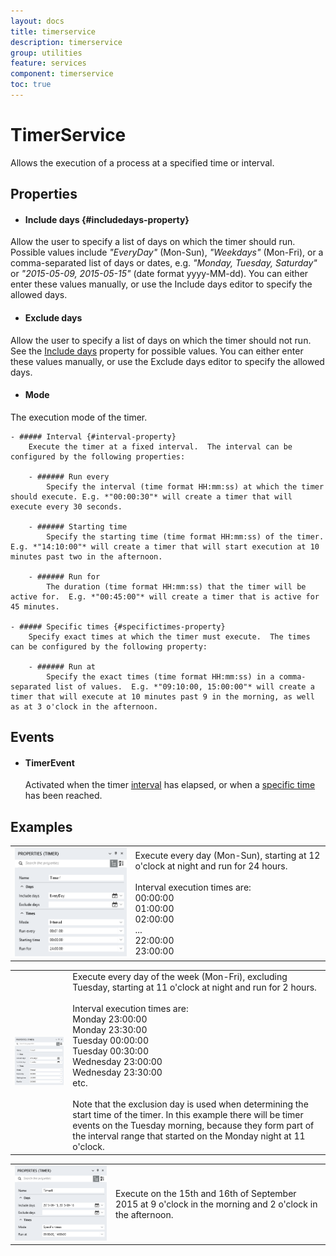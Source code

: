 ```yaml
---
layout: docs
title: timerservice
description: timerservice
group: utilities
feature: services
component: timerservice
toc: true
---
```

TimerService
===========

Allows the execution of a process at a specified time or interval.

Properties
----------
	
- #### Include days {#includedays-property}
Allow the user to specify a list of days on which the timer should run.  Possible values include *"EveryDay"* (Mon-Sun), *"Weekdays"* (Mon-Fri), or a comma-separated list of days or dates, e.g. *"Monday, Tuesday, Saturday"* or *"2015-05-09, 2015-05-15"* (date format yyyy-MM-dd).  You can either enter these values manually, or use the Include days editor to specify the allowed days.

-	#### Exclude days
Allow the user to specify a list of days on which the timer should not run.  See the [Include days](#includedays-property) property for possible values.  You can either enter these values manually, or use the Exclude days editor to specify the allowed days.


-  #### Mode
The execution mode of the timer.

	- ##### Interval {#interval-property}
    	Execute the timer at a fixed interval.  The interval can be configured by the following properties:

		- ###### Run every
			Specify the interval (time format HH:mm:ss) at which the timer should execute. E.g. *"00:00:30"* will create a timer that will execute every 30 seconds.
	
		- ###### Starting time
			Specify the starting time (time format HH:mm:ss) of the timer.  E.g. *"14:10:00"* will create a timer that will start execution at 10 minutes past two in the afternoon.
	
		- ###### Run for
			The duration (time format HH:mm:ss) that the timer will be active for.  E.g. *"00:45:00"* will create a timer that is active for 45 minutes. 
	
	- ##### Specific times {#specifictimes-property}
		Specify exact times at which the timer must execute.  The times can be configured by the following property: 

		- ###### Run at
			Specify the exact times (time format HH:mm:ss) in a comma-separated list of values.  E.g. *"09:10:00, 15:00:00"* will create a timer that will execute at 10 minutes past 9 in the morning, as well as at 3 o'clock in the afternoon.

Events
------

- #### TimerEvent
	Activated when the timer [interval](#interval-property) has elapsed, or when a [specific time](#specifictimes-property) has been reached. 

Examples
--------

<table>
	<tbody>
		<tr>
			<td style="border:none;"><img src="Timer1.png" /></td>
			<td style="vertical-align:middle;border:none;">
Execute every day (Mon-Sun), starting at 12 o'clock at night and run for 24 hours.<br/><br/>Interval execution times are:<br/>
00:00:00<br/>
01:00:00<br/>
02:00:00<br/>
...<br/>
22:00:00<br/>
23:00:00
			</td>
		</tr>
	</tbody>
</table>

<table>
	<tbody>
		<tr>
			<td style="border:none;"><img src="Timer2.png" /></td>
			<td style="vertical-align:middle;border:none;">
Execute every day of the week (Mon-Fri), excluding Tuesday, starting at 11 o'clock at night and run for 2 hours.<br/><br/>Interval execution times are:<br/>
Monday 23:00:00<br/>
Monday 23:30:00<br/>
Tuesday 00:00:00<br/>
Tuesday 00:30:00<br/>
Wednesday 23:00:00<br/>
Wednesday 23:30:00<br/>
etc.<br/><br/>
Note that the exclusion day is used when determining the start time of the timer.  In this example there will be timer events on the Tuesday morning, because they form part of the interval range that started on the Monday night at 11 o'clock.  
			</td>
		</tr>
	</tbody>
</table>

<table>
	<tbody>
		<tr>
			<td style="border:none;"><img src="Timer3.png" /></td>
			<td style="vertical-align:middle;border:none;">
Execute on the 15th and 16th of September 2015 at 9 o'clock in the morning and 2 o'clock in the afternoon.
			</td>
		</tr>
	</tbody>
</table>
